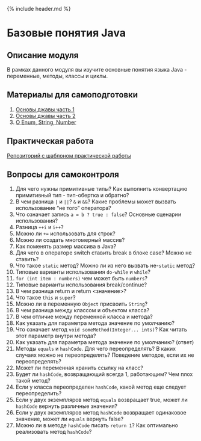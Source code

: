 {% include header.md %}

Базовые понятия Java
====================

Описание модуля
---------------------
В рамках данного модуля вы изучите основные понятия языка Java - переменные, методы, классы и циклы.

Материалы для самоподготовки
---------------------
1. [Основы джавы часть 1](https://www.youtube.com/watch?v=V9qzo32u0Z4)
1. [Основы джавы часть 2](https://www.youtube.com/watch?v=86Whd3UFSCE)
1. [О Enum, String, Number](https://www.youtube.com/watch?v=uTF0863-nC8)

Практическая работа
---------------------
[Репозиторий с шаблоном практической работы](https://github.com/JAVA-ONLINE-EDUCATION-COURSE/java-basics-template)

Вопросы для самоконтроля
---------------------
1. Для чего нужны примитивные типы? Как выполнить конвертацию примитивный тип - тип-обертка и обратно?
1. В чем разница `|` и `||`? `&` и `&&`? Какие проблемы может вызвать использование “не того” оператора?
1. Что означает запись `a = b ? true : false`? Основные сценарии использования?
1. Разница `++i` и `i++`?
1. Можно ли `+=` использовать для строк?
1. Можно ли создать многомерный массив?
1. Как поменять размер массива в Java?
1. Для чего в операторе switch ставить break в блоке case? Можно не ставить?
1. Что такое `static` метод? Можно ли из него вызвать не-`static` метод?
1. Типовые варианты использования `do-while` и `while`?
1. `for (int item : numbers)` чем может быть `numbers`?
1. Типовые варианты использования break/continue?
1. В чем разница return и return <значение>?
1. Что такое `this` и `super`?
1. Можно ли в переменную `Object` присвоить `String`?
1. В чем разница между классом и объектом класса?
1. В чем отличие между переменной класса и метода?
1. Как указать для параметра метода значение по умолчанию? 
1. Что означает метод `void someMethod(Integer... ints)`? Как читать этот параметр внутри метода?
1. Как указать для параметра метода значение по умолчанию? (ответ)
1. Методы `equals` и `hashCode`. Для чего переопределять? В каких случаях можно не переопределять? Поведение методов, 
если их не переопределять?
1. Может ли переменная хранить ссылку на класс?
1. Будет ли `hashCode`, возвращающий всегда 1, работающим? Чем плох такой метод?
1. Если у класса переопределен `hashCode`, какой метод еще следует переопределить?
1. Если у двух экземпляров метод `equals` возвращает true, может ли `hashCode` вернуть различные значения?
1. Если у двух экземпляров метод `hashCode` возвращает одинаковое значение, может ли `equals` вернуть false?
1. Можно ли в методе `hashCode` писать `return 1`? Как оптимально реализовать метод `hashCode`?
